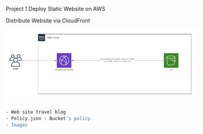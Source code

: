 Project 1 Deploy Static Website on AWS

Distribute Website via CloudFront


![img](Images/DeployStaticWebsite.PNG)


```sh
- Web site travel blog
- Policy.json : Bucket's policy.
- Images
```